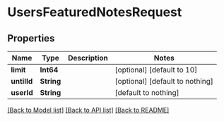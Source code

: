 # UsersFeaturedNotesRequest


## Properties
Name | Type | Description | Notes
------------ | ------------- | ------------- | -------------
**limit** | **Int64** |  | [optional] [default to 10]
**untilId** | **String** |  | [optional] [default to nothing]
**userId** | **String** |  | [default to nothing]


[[Back to Model list]](../README.md#models) [[Back to API list]](../README.md#api-endpoints) [[Back to README]](../README.md)


